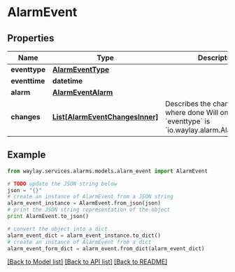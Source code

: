 # AlarmEvent


## Properties

Name | Type | Description | Notes
------------ | ------------- | ------------- | -------------
**eventtype** | [**AlarmEventType**](AlarmEventType.md) |  | 
**eventtime** | **datetime** |  | 
**alarm** | [**AlarmEventAlarm**](AlarmEventAlarm.md) |  | 
**changes** | [**List[AlarmEventChangesInner]**](AlarmEventChangesInner.md) | Describes the changes that where done  Will only be there if &#x60;eventtype&#x60; is &#x60;io.waylay.alarm.AlarmUpdated&#x60; | [optional] 

## Example

```python
from waylay.services.alarms.models.alarm_event import AlarmEvent

# TODO update the JSON string below
json = "{}"
# create an instance of AlarmEvent from a JSON string
alarm_event_instance = AlarmEvent.from_json(json)
# print the JSON string representation of the object
print AlarmEvent.to_json()

# convert the object into a dict
alarm_event_dict = alarm_event_instance.to_dict()
# create an instance of AlarmEvent from a dict
alarm_event_form_dict = alarm_event.from_dict(alarm_event_dict)
```
[[Back to Model list]](../README.md#documentation-for-models) [[Back to API list]](../README.md#documentation-for-api-endpoints) [[Back to README]](../README.md)


